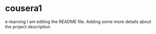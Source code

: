 # cousera1
e-learning
I am editing the README file. Adding some more details about the project description

